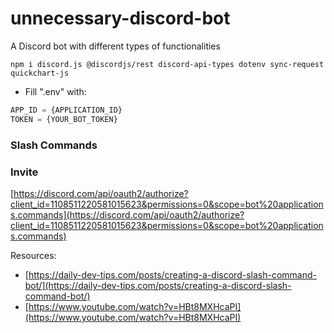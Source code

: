 # unnecessary-discord-bot
A Discord bot with different types of functionalities

```shell
npm i discord.js @discordjs/rest discord-api-types dotenv sync-request quickchart-js
```

- Fill ".env" with:
```python
APP_ID = {APPLICATION_ID}
TOKEN = {YOUR_BOT_TOKEN}
```

### Slash Commands

### Invite

[https://discord.com/api/oauth2/authorize?client_id=1108511220581015623&permissions=0&scope=bot%20applications.commands](https://discord.com/api/oauth2/authorize?client_id=1108511220581015623&permissions=0&scope=bot%20applications.commands)

Resources: 
- [https://daily-dev-tips.com/posts/creating-a-discord-slash-command-bot/](https://daily-dev-tips.com/posts/creating-a-discord-slash-command-bot/)
- [https://www.youtube.com/watch?v=HBt8MXHcaPI](https://www.youtube.com/watch?v=HBt8MXHcaPI)